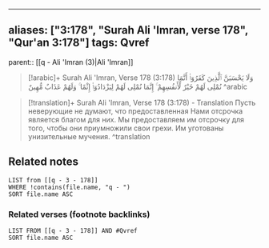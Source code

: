
---
aliases: ["3:178", "Surah Ali 'Imran, verse 178", "Qur'an 3:178"]
tags: Qvref
---

parent:: [[q - Ali 'Imran (3)|Ali 'Imran]]

> [!arabic]+ Surah Ali 'Imran, Verse 178 (3:178)
> <span class="quran-arabic">وَلَا يَحْسَبَنَّ ٱلَّذِينَ كَفَرُوٓا۟ أَنَّمَا نُمْلِى لَهُمْ خَيْرٌ لِّأَنفُسِهِمْ ۚ إِنَّمَا نُمْلِى لَهُمْ لِيَزْدَادُوٓا۟ إِثْمًا ۚ وَلَهُمْ عَذَابٌ مُّهِينٌ</span>
^arabic

> [!translation]+ Surah Ali 'Imran, Verse 178 (3:178) - Translation
> Пусть неверующие не думают, что предоставленная Нами отсрочка является благом для них. Мы предоставляем им отсрочку для того, чтобы они приумножили свои грехи. Им уготованы унизительные мучения.
^translation



## Related notes
```dataview
LIST from [[q - 3 - 178]]
WHERE !contains(file.name, "q - ")
SORT file.name ASC
```

### Related verses (footnote backlinks)
```dataview
LIST FROM [[q - 3 - 178]] AND #Qvref
SORT file.name ASC
```

